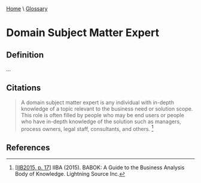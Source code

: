 [Home](../../index.html) \ [Glossary](glossary.html)

# Domain Subject Matter Expert

## Definition

...  

## Citations

> A domain subject matter expert is any individual with in-depth knowledge of a topic relevant to the business need or solution scope. This role is often filled by people who may be end users or people who have in-depth knowledge of the solution such as managers, process owners, legal staff, consultants, and others. [^1]  

## References

[^1]: [[IIB2015, p. 17](../references/books/Babok-A-Guide-to-the-Business-Analysis-Body-of-Knowledge.html)] IIBA (2015). BABOK: A Guide to the Business Analysis Body of Knowledge. Lightning Source Inc.
